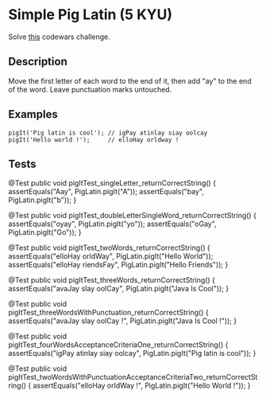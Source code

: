 # Simple Pig Latin (5 KYU)

Solve [this](https://www.codewars.com/kata/520b9d2ad5c005041100000f/train/java) codewars challenge.

## Description

Move the first letter of each word to the end of it, then add "ay" to the end of the word. Leave punctuation marks untouched.

## Examples

```
pigIt('Pig latin is cool'); // igPay atinlay siay oolcay
pigIt('Hello world !');     // elloHay orldway !
```
## Tests

@Test
public void pigItTest_singleLetter_returnCorrectString() {
	assertEquals("Aay", PigLatin.pigIt("A"));
	assertEquals("bay", PigLatin.pigIt("b"));
}

@Test
public void pigItTest_doubleLetterSingleWord_returnCorrectString() {
	assertEquals("oyay", PigLatin.pigIt("yo"));
	assertEquals("oGay", PigLatin.pigIt("Go"));
}

@Test
public void pigItTest_twoWords_returnCorrectString() {
	assertEquals("elloHay orldWay", PigLatin.pigIt("Hello World"));
	assertEquals("elloHay riendsFay", PigLatin.pigIt("Hello Friends"));
}

@Test
public void pigItTest_threeWords_returnCorrectString() {
	assertEquals("avaJay sIay oolCay", PigLatin.pigIt("Java Is Cool"));
}

@Test
public void pigItTest_threeWordsWithPunctuation_returnCorrectString() {
	assertEquals("avaJay sIay oolCay !", PigLatin.pigIt("Java Is Cool !"));
}

@Test
public void pigItTest_fourWordsAcceptanceCriteriaOne_returnCorrectString() {
	assertEquals("igPay atinlay siay oolcay", PigLatin.pigIt("Pig latin is cool"));
}

@Test
public void pigItTest_twoWordsWithPunctuationAcceptanceCriteriaTwo_returnCorrectString() {
	assertEquals("elloHay orldWay !", PigLatin.pigIt("Hello World !"));
}